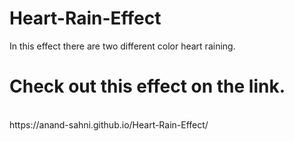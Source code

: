 # Heart-Rain-Effect
In this effect there are two different color heart raining.
<br/>
# Check out this effect on the link.
<br/>
https://anand-sahni.github.io/Heart-Rain-Effect/
